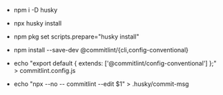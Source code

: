 - npm i -D husky
- npx husky install
- npm pkg set scripts.prepare="husky install"

- npm install --save-dev @commitlint/{cli,config-conventional}
- echo "export default { extends: ['@commitlint/config-conventional'] };" > commitlint.config.js
- echo "npx --no -- commitlint --edit \$1" > .husky/commit-msg
